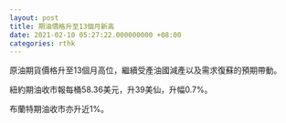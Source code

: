 ```yaml
---
layout: post
title: 期油價格升至13個月新高
date: 2021-02-10 05:27:22.000000000 +08:00
categories: rthk
---
```


原油期貨價格升至13個月高位，繼續受產油國減產以及需求復蘇的預期帶動。

紐約期油收市報每桶58.36美元，升39美仙，升幅0.7%。

布蘭特期油收市亦升近1%。

